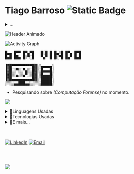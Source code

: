 # Tiago Barroso ![Static Badge](https://img.shields.io/badge/%20-Fulltstack-%232b0d4a?style=for-the-badge&logo=dev.to&logoColor=black&logoSize=auto&labelColor=white) 





<details>

  <summary>...</summary> 
  
  ![Static Badge](https://img.shields.io/badge/Oportunidades-Dispon%C3%ADvel-%23%23249e45?style=for-the-badge&labelColor=%231a3621)
  > - *<p>Cursando Sistemas para Internet no IFRN.</p>*
  > - *<p>Formado técnico em Redes de Computadores pela UFRN</p>*
  > - *<p>Desenvolvedor de sistemas com objetivos educacionais.</p>*
  
</details>






![Header Animado](https://capsule-render.vercel.app/api?type=venom&height=170&color=2c0d4a&text=README&reversal=false&fontColor=FFFFFF&fontAlign=24&animation=fadeIn&fontSize=100)








![Activity Graph](https://github-readme-activity-graph.vercel.app/graph?username=BarrosoTiago&theme=nord)

```
█▄▄ █▀▀ █▀▄▀█   █░█ █ █▄░█ █▀▄ █▀█
█▄█ ██▄ █░▀░█   ▀▄▀ █ █░▀█ █▄▀ █▄█

▐▓█▀▀▀▀▀▀▀▀▀█▓▌░▄▄▄▄▄░
▐▓█░░▀░░▀▄░░█▓▌░█▄▄▄█░   
▐▓█░░▄░░▄▀░░█▓▌░█▄▄▄█░
▐▓█▄▄▄▄▄▄▄▄▄█▓▌░█████░
░░░░▄▄███▄▄░░░░░█████░
```

- Pesquisando sobre *(Computação Forense)* no momento.

![](https://visitor-badge.glitch.me/badge?page_id=BarrosoTiago)

<details>

  <summary>🔹Linguagens Usadas</summary>

  ![Static Badge](https://img.shields.io/badge/%20-%23f7df25?style=for-the-badge&logo=Javascript&logoColor=black&logoSize=auto&labelColor=yellow)
  ![Static Badge](https://img.shields.io/badge/%20-%2366dafa?style=for-the-badge&logo=React&logoColor=white&logoSize=auto&labelColor=%235fbfd9)
  ![Static Badge](https://img.shields.io/badge/%20-%20%237c16f7?style=for-the-badge&logo=Bootstrap&logoColor=white&logoSize=auto&labelColor=%235d19b0)
  ![Static Badge](https://img.shields.io/badge/%20-%233f76a6?style=for-the-badge&logo=Python&logoColor=white&logoSize=auto&labelColor=%2337648c)
  ![Static Badge](https://img.shields.io/badge/%20-%23092e20?style=for-the-badge&logo=Django&logoColor=white&logoSize=auto&labelColor=%231b4535)
  ![Static Badge](https://img.shields.io/badge/%20-%237b7fb5?style=for-the-badge&logo=PHP&logoColor=white&logoSize=auto&labelColor=%23666994)
  ![Static Badge](https://img.shields.io/badge/%20-%23f53003?style=for-the-badge&logo=Laravel&logoColor=white&logoSize=auto&labelColor=%23d4300b)

  
</details>



<details>
  
  <summary>🔹Tecnologias Usadas</summary>
  
</details>

<details>
  
  <summary>🔹E mais...</summary>

  > Gosto de aprender novas habilidades e sobre novos assuntos durante meu tempo livre. Admiro a multidisciplinaridade do conhecimento humano, e, por isto, busco sempre seguir esta filosofia!
  > Pretendo desenvolver projetos que solucionem problemas do dia a dia, para mim e para outras pessoas.  
  > Como estudante de tecnologia da informação, planejo me qualificar constantemente para acompanhar a evolução e contribuir com a ciência e tecnologia, sempre me especializando e buscando conhecimento em outras partes desta disciplina do conhecimento tão vasta!

</details>

<br>
<br>

<p>
     <a href="https://www.linkedin.com/in/tiago-barroso-faustino-de-oliveira/"><img alt="LinkedIn" src="https://img.shields.io/badge/Linkedin-%23086cc9?style=for-the-badge&logo=LinkedIn&labelColor=%23086cc9"></a>
     <a href="mailto:tiagobarrosofo2005@gmail.com"><img alt="Email" src="https://img.shields.io/badge/Gmail-%23eb493b?style=for-the-badge&logo=Gmail&logoColor=white&labelColor=%23eb493b"></a>
</p>

<br>
<br>

<p align="left"> 

  ![](https://readme-typing-svg.herokuapp.com?lines=É+impossível+para+o+homem+aprender+aquilo+que+ele+acha+que+já+sabe.+-+Epicteto&font=Fira+Code&size=30&color=FFFFFF&center=false&speed=100&width=1800)
  
</p>
